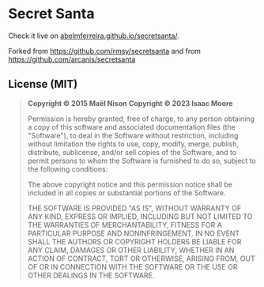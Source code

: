 # Secret Santa

Check it live on [abelmferreira.github.io/secretsanta/](https://abelmferreira.github.io/secretsanta/).

Forked from https://github.com/rmsy/secretsanta and from https://github.com/arcanis/secretsanta

## License (MIT)

> **Copyright © 2015 Maël Nison**
> **Copyright © 2023 Isaac Moore**
>
> Permission is hereby granted, free of charge, to any person obtaining a copy of this software and associated documentation files (the "Software"), to deal in the Software without restriction, including without limitation the rights to use, copy, modify, merge, publish, distribute, sublicense, and/or sell copies of the Software, and to permit persons to whom the Software is furnished to do so, subject to the following conditions:
>
> The above copyright notice and this permission notice shall be included in all copies or substantial portions of the Software.
>
> THE SOFTWARE IS PROVIDED "AS IS", WITHOUT WARRANTY OF ANY KIND, EXPRESS OR IMPLIED, INCLUDING BUT NOT LIMITED TO THE WARRANTIES OF MERCHANTABILITY, FITNESS FOR A PARTICULAR PURPOSE AND NONINFRINGEMENT. IN NO EVENT SHALL THE AUTHORS OR COPYRIGHT HOLDERS BE LIABLE FOR ANY CLAIM, DAMAGES OR OTHER LIABILITY, WHETHER IN AN ACTION OF CONTRACT, TORT OR OTHERWISE, ARISING FROM, OUT OF OR IN CONNECTION WITH THE SOFTWARE OR THE USE OR OTHER DEALINGS IN THE SOFTWARE.

